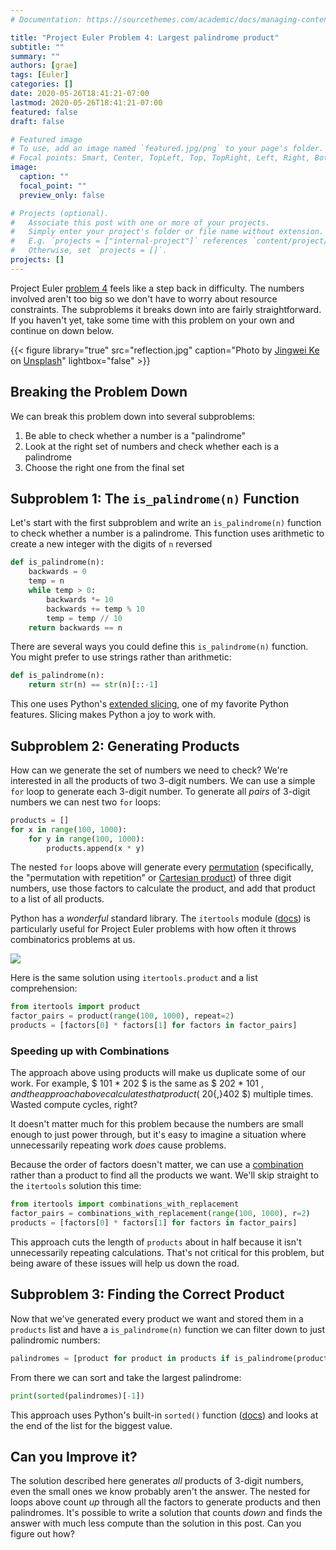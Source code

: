 ```yaml
---
# Documentation: https://sourcethemes.com/academic/docs/managing-content/

title: "Project Euler Problem 4: Largest palindrome product"
subtitle: ""
summary: ""
authors: [grae]
tags: [Euler]
categories: []
date: 2020-05-26T18:41:21-07:00
lastmod: 2020-05-26T18:41:21-07:00
featured: false
draft: false

# Featured image
# To use, add an image named `featured.jpg/png` to your page's folder.
# Focal points: Smart, Center, TopLeft, Top, TopRight, Left, Right, BottomLeft, Bottom, BottomRight.
image:
  caption: ""
  focal_point: ""
  preview_only: false

# Projects (optional).
#   Associate this post with one or more of your projects.
#   Simply enter your project's folder or file name without extension.
#   E.g. `projects = ["internal-project"]` references `content/project/deep-learning/index.md`.
#   Otherwise, set `projects = []`.
projects: []
---
```


Project Euler [problem 4](projecteuler.net/problem=4) feels like a step back in difficulty. The numbers involved aren't too big so we don't have to worry about resource constraints. The subproblems it breaks down into are fairly straightforward. If you haven't yet, take some time with this problem on your own and continue on down below.

{{< figure library="true" src="reflection.jpg" caption="Photo by <a href='https://unsplash.com/@lenscapism'>Jingwei Ke</a> on <a href='unsplash.com'>Unsplash</a>" lightbox="false" >}}

## Breaking the Problem Down

We can break this problem down into several subproblems:
  1. Be able to check whether a number is a "palindrome"
  2. Look at the right set of numbers and check whether each is a palindrome
  3. Choose the right one from the final set


## Subproblem 1: The `is_palindrome(n)` Function
Let's start with the first subproblem and write an  `is_palindrome(n)` function to check whether a number is a palindrome. This function uses arithmetic to create a new integer with the digits of `n` reversed

```python
def is_palindrome(n):
    backwards = 0
    temp = n
    while temp > 0:
        backwards *= 10
        backwards += temp % 10
        temp = temp // 10
    return backwards == n
```

There are several ways you could define this `is_palindrome(n)` function. You might prefer to use strings rather than arithmetic:

```python
def is_palindrome(n):
    return str(n) == str(n)[::-1]
```

This one uses Python's [extended slicing](https://docs.python.org/2.3/whatsnew/section-slices.html), one of my favorite Python features. Slicing makes Python a joy to work with.

## Subproblem 2: Generating Products
How can we generate the set of numbers we need to check? We're interested in all the products of two 3-digit numbers. We can use a simple `for` loop to generate each 3-digit number. To generate all _pairs_ of 3-digit numbers we can nest two `for` loops:

```python
products = []
for x in range(100, 1000):
    for y in range(100, 1000):
        products.append(x * y)
```


The nested `for` loops above will generate every [permutation](https://en.wikipedia.org/wiki/Permutation) (specifically, the "permutation with repetition" or [Cartesian product](https://en.wikipedia.org/wiki/Cartesian_product)) of three digit numbers, use those factors to calculate the product, and add that product to a list of all products.

Python has a _wonderful_ standard library. The `itertools` module ([docs](https://docs.python.org/3/library/itertools.html)) is particularly useful for Project Euler problems with how often it throws combinatorics problems at us.

![](https://imgs.xkcd.com/comics/python.png)

Here is the same solution using `itertools.product` and a list comprehension:

```python
from itertools import product
factor_pairs = product(range(100, 1000), repeat=2)
products = [factors[0] * factors[1] for factors in factor_pairs]
```

### Speeding up with Combinations

The approach above using products will make us duplicate some of our work. For example, $ 101 * 202 $ is the same as $ 202 * 101 $, and the approach above calculates that product ($ 20{,}402 $) multiple times. Wasted compute cycles, right?

It doesn't matter much for this problem because the numbers are small enough to just power through, but it's easy to imagine a situation where unnecessarily repeating work _does_ cause problems.

Because the order of factors doesn't matter, we can use a [combination](https://en.wikipedia.org/wiki/Combination) rather than a product to find all the products we want. We'll skip straight to the `itertools` solution this time:

```python
from itertools import combinations_with_replacement
factor_pairs = combinations_with_replacement(range(100, 1000), r=2)
products = [factors[0] * factors[1] for factors in factor_pairs]
```

This approach cuts the length of `products` about in half because it isn't unnecessarily repeating calculations. That's not critical for this problem, but being aware of these issues will help us down the road.

## Subproblem 3: Finding the Correct Product

Now that we've generated every product we want and stored them in a `products` list and have a `is_palindrome(n)` function we can filter down to just palindromic numbers:

```python
palindromes = [product for product in products if is_palindrome(product)]
```

From there we can sort and take the largest palindrome:

```python
print(sorted(palindromes)[-1])
```

This approach uses Python's built-in `sorted()` function ([docs](https://docs.python.org/3/howto/sorting.html)) and looks at the end of the list for the biggest value.

## Can you Improve it?

The solution described here generates _all_ products of 3-digit numbers, even the small ones we know probably aren't the answer. The nested for loops above count _up_ through all the factors to generate products and then palindromes. It's possible to write a solution that counts _down_ and finds the answer with much less compute than the solution in this post. Can you figure out how?